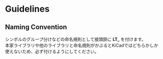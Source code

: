 # Guidelines
## Naming Convention
シンボルのグループ分けなどの命名規則として接頭辞に **LT_** を付けます。  
本家ライブラリや他のライブラリと命名規則がかぶるとKiCadではどちらかしか使えないため、必ず付けるようにしてください。
